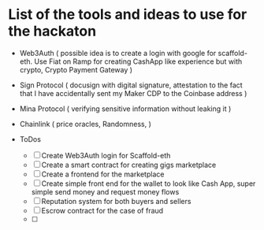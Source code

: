 # List of the tools and ideas to use for the hackaton

 - Web3Auth ( possible idea is to create a login with google for scaffold-eth. Use Fiat on Ramp for creating CashApp like experience but with crypto, Crypto Payment Gateway )
 - Sign Protocol ( docusign with digital signature, attestation to the fact that I have accidentally sent my Maker CDP to the Coinbase address )
 - Mina Protocol ( verifying sensitive information without leaking it )
 - Chainlink ( price oracles, Randomness,  ) 


- ToDos
  - [ ] Create Web3Auth login for Scaffold-eth
  - [ ] Create a smart contract for creating gigs marketplace
  - [ ] Create a frontend for the marketplace
  - [ ] Create simple front end for the wallet to look like Cash App, super simple send money and request money flows
  - [ ] Reputation system for both buyers and sellers
  - [ ] Escrow contract for the case of fraud
  - [ ] 